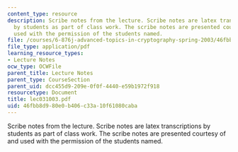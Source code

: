 ```yaml
---
content_type: resource
description: Scribe notes from the lecture. Scribe notes are latex transcriptions
  by students as part of class work. The scribe notes are presented courtesy of and
  used with the permission of the students named.
file: /courses/6-876j-advanced-topics-in-cryptography-spring-2003/46fbb8d980e0b406c33a10f61080caba_lec031003.pdf
file_type: application/pdf
learning_resource_types:
- Lecture Notes
ocw_type: OCWFile
parent_title: Lecture Notes
parent_type: CourseSection
parent_uid: dcc455d9-209e-0f0f-4440-e59b1972f918
resourcetype: Document
title: lec031003.pdf
uid: 46fbb8d9-80e0-b406-c33a-10f61080caba
---
```

Scribe notes from the lecture. Scribe notes are latex transcriptions by students as part of class work. The scribe notes are presented courtesy of and used with the permission of the students named.

